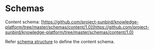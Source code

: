 # Schemas

Content schema: [https://github.com/project-sunbird/knowledge-platform/tree/master/schemas/content/1.0](https://github.com/project-sunbird/knowledge-platform/tree/master/schemas/content/1.0)

Refer [schema structure](../other/schema-strucure.md) to define the content schema.

